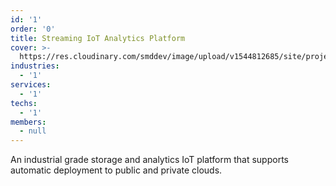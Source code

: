 ```yaml
---
id: '1'
order: '0'
title: Streaming IoT Analytics Platform
cover: >-
  https://res.cloudinary.com/smddev/image/upload/v1544812685/site/project/iot.jpg
industries:
  - '1'
services:
  - '1'
techs:
  - '1'
members:
  - null
---
```

An industrial grade storage and analytics IoT platform that supports automatic deployment to public and private clouds. 
